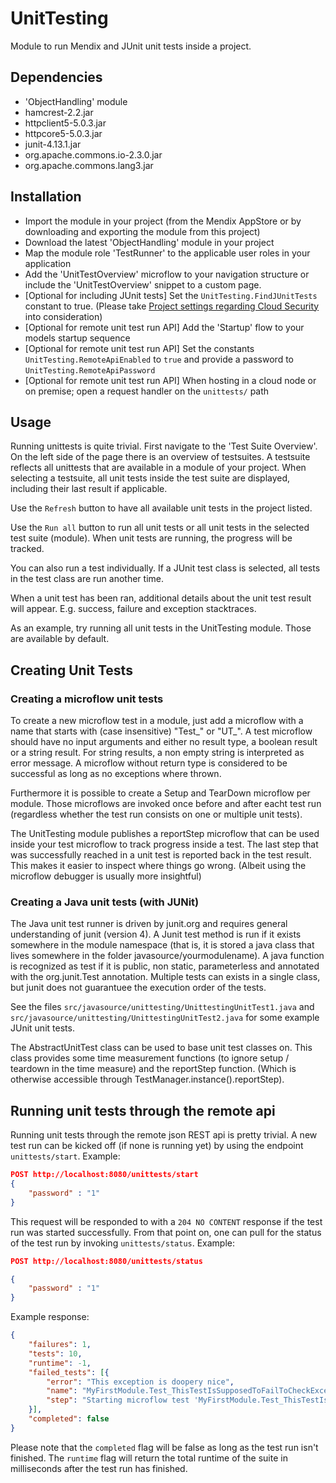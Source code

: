 UnitTesting
===========

Module to run Mendix and JUnit unit tests inside a project.

## Dependencies
- 'ObjectHandling' module
- hamcrest-2.2.jar
- httpclient5-5.0.3.jar
- httpcore5-5.0.3.jar
- junit-4.13.1.jar
- org.apache.commons.io-2.3.0.jar
- org.apache.commons.lang3.jar

## Installation

- Import the module in your project (from the Mendix AppStore or by downloading and exporting the module from this project)
- Download the latest 'ObjectHandling' module in your project
- Map the module role 'TestRunner' to the applicable user roles in your application
- Add the 'UnitTestOverview' microflow to your navigation structure or include the 'UnitTestOverview' snippet to a custom page.
- [Optional for including JUnit tests] Set the `UnitTesting.FindJUnitTests` constant to true. (Please take [Project settings regarding Cloud Security](https://docs.mendix.com/developerportal/deploy/java-in-the-cloud#emulate-cloud-security) into consideration)
- [Optional for remote unit test run API] Add the 'Startup' flow to your models startup sequence
- [Optional for remote unit test run API] Set the constants `UnitTesting.RemoteApiEnabled` to `true` and provide a password to `UnitTesting.RemoteApiPassword`
- [Optional for remote unit test run API] When hosting in a cloud node or on premise; open a request handler on the `unittests/` path

## Usage 

Running unittests is quite trivial. First navigate to the 'Test Suite Overview'. On the left side of the page there is an overview of testsuites. A testsuite reflects all unittests that are available in a module of your project. When selecting a testsuite, all unit tests inside the test suite are displayed, including their last result if applicable. 

Use the `Refresh` button to have all available unit tests in the project listed.

Use the `Run all` button to run all unit tests or all unit tests in the selected test suite (module). When unit tests are running, the progress will be tracked. 

You can also run a test individually. If a JUnit test class is selected, all tests in the test class are run another time. 

When a unit test has been ran, additional details about the unit test result will appear. E.g. success, failure and exception stacktraces. 

As an example, try running all unit tests in the UnitTesting module. Those are available by default. 

## Creating Unit Tests


### Creating a microflow unit tests
 
To create a new microflow test in a module, just add a microflow with a name that starts with (case insensitive) "Test_" or "UT_". A test microflow should have no input arguments and either no result type, a boolean result or a string result. For string results, a non empty string is interpreted as error message. A microflow without return type is considered to be successful as long as no exceptions where thrown. 
 
Furthermore it is possible to create a Setup and TearDown microflow per module. Those microflows are invoked once before and after eacht test run (regardless whether the test run consists on one or multiple unit tests).  
 
The UnitTesting module publishes a reportStep microflow that can be used inside your test microflow to track progress inside a test. The last step that was successfully reached in a unit test is reported back in the test result. This makes it easier to inspect where things go wrong. (Albeit using the microflow debugger is usually more insightful)

### Creating a Java unit tests (with JUNit)
 
The Java unit test runner is driven by junit.org and requires general understanding of junit (version 4). A Junit test method is run if it exists somewhere in the module namespace (that is, it is stored a java class that lives somewhere in the folder javasource/yourmodulename). A java function is recognized as test if it is public, non static, parameterless and annotated with the org.junit.Test annotation. Multiple tests can exists in a single class, but junit does not guarantuee the execution order of the tests.  

See the files `src/javasource/unittesting/UnittestingUnitTest1.java` and `src/javasource/unittesting/UnittestingUnitTest2.java` for some example JUnit unit tests. 

The AbstractUnitTest class can be used to base unit test classes on. This class provides some time measurement functions (to ignore setup / teardown  in the time measure) and the reportStep function. (Which is otherwise accessible through TestManager.instance().reportStep). 

## Running unit tests through the remote api

Running unit tests through the remote json REST api is pretty trivial. A new test run can be kicked off (if none is running yet) by using the endpoint `unittests/start`. Example:

```json
POST http://localhost:8080/unittests/start
{
	"password" : "1"
}
```

This request will be responded to with a `204 NO CONTENT` response if the test run was started successfully. From that point on, one can pull for the status of the test run by invoking `unittests/status`. Example:

```json
POST http://localhost:8080/unittests/status

{
	"password" : "1"
}
```

Example response:
```json
{
    "failures": 1,
    "tests": 10,
    "runtime": -1,
    "failed_tests": [{
        "error": "This exception is doopery nice",
        "name": "MyFirstModule.Test_ThisTestIsSupposedToFailToCheckExceptionRendering",
        "step": "Starting microflow test 'MyFirstModule.Test_ThisTestIsSupposedToFailToCheckExceptionRendering'"
    }],
    "completed": false
}
```

Please note that the `completed` flag will be false as long as the test run isn't finished. The `runtime` flag will return the total runtime of the suite in milliseconds after the test run has finished.
